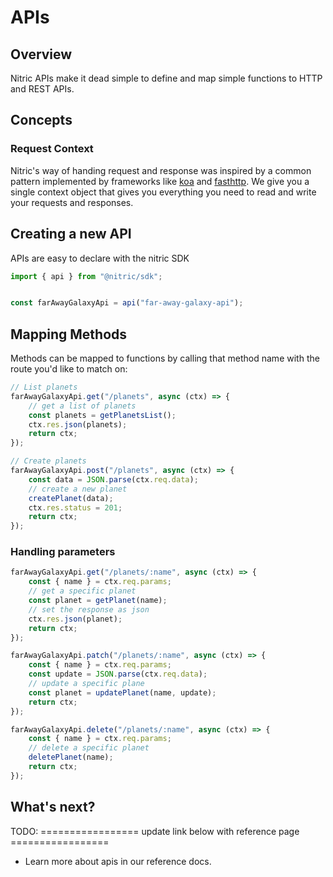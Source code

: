 # APIs

## Overview

Nitric APIs make it dead simple to define and map simple functions to HTTP and REST APIs.

## Concepts

### Request Context

Nitric's way of handing request and response was inspired by a common pattern implemented by frameworks like [koa]() and [fasthttp](). We give you a single context object that gives you everything you need to read and write your requests and responses.

## Creating a new API

APIs are easy to declare with the nitric SDK

```typescript
import { api } from "@nitric/sdk";


const farAwayGalaxyApi = api("far-away-galaxy-api");
```

## Mapping Methods

Methods can be mapped to functions by calling that method name with the route you'd like to match on:

``` javascript
// List planets
farAwayGalaxyApi.get("/planets", async (ctx) => {
	// get a list of planets
	const planets = getPlanetsList();
	ctx.res.json(planets);
	return ctx;
});

// Create planets
farAwayGalaxyApi.post("/planets", async (ctx) => {
	const data = JSON.parse(ctx.req.data);
	// create a new planet
	createPlanet(data);
	ctx.res.status = 201;
	return ctx;
});
```

### Handling parameters

```javascript
farAwayGalaxyApi.get("/planets/:name", async (ctx) => {
	const { name } = ctx.req.params;
	// get a specific planet
	const planet = getPlanet(name);
	// set the response as json
	ctx.res.json(planet);
	return ctx;
});

farAwayGalaxyApi.patch("/planets/:name", async (ctx) => {
	const { name } = ctx.req.params;
	const update = JSON.parse(ctx.req.data);
	// update a specific plane
	const planet = updatePlanet(name, update);
	return ctx;
});

farAwayGalaxyApi.delete("/planets/:name", async (ctx) => {
	const { name } = ctx.req.params;
	// delete a specific planet
	deletePlanet(name);
	return ctx;
});
```

## What's next?

TODO: ================= update link below with reference page =================

- Learn more about apis in our reference docs.

